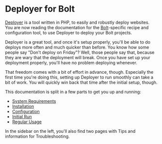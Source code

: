 Deployer for Bolt
=================

[Deployer][dep] is a tool written in PHP, to easily and robustly deploy websites. You
are now reading the documentation for the [Bolt][bolt]-specific recipe and
configuration tool, to use Deployer to deploy your Bolt projects.

Deployer is a great tool, and once it's setup properly, you'll be able to do
deploys more often and much quicker than before. You know how some people say
"Don't deploy on Friday"? Well, those people say that, because they are wary
that the deployment will break. Once you have set up your deployment properly,
you'll have no problem deploying whenever.

That freedom comes with a bit of effort in advance, though. Especially the
first time you're doing this, setting up Deployer to run smoothly can take a
bit of work. You will quickly win back that time after the initial setup,
though.

This documentation is split in a few parts to get you up and running:

- [System Requirements](requirements.html)
- [Installation](installation.html)
- [Configuration](configuration.html)
- [Initial Run](initial_run.html)
- [Regular Usage](regular_usage.html)

In the sidebar on the left, you'll also find two pages with Tips and
information for Troubleshooting.

[dep]: https://deployer.org
[bolt]: https://boltcms.io